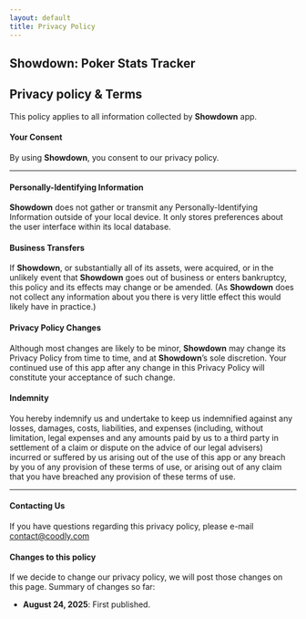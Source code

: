 ```yaml
---
layout: default
title: Privacy Policy
---
```

## Showdown: Poker Stats Tracker

## Privacy policy & Terms

This policy applies to all information collected by **Showdown** app.

#### **Your Consent**
By using **Showdown**, you consent to our privacy policy.

---
#### Personally-Identifying Information

**Showdown** does not gather or transmit any Personally-Identifying Information outside of your local device. It only stores preferences about the user interface within its local database.

#### Business Transfers

If **Showdown**, or substantially all of its assets, were acquired, or in the unlikely event that **Showdown** goes out of business or enters bankruptcy, this policy and its effects may change or be amended. (As **Showdown** does not collect any information about you there is very little effect this would likely have in practice.)

#### Privacy Policy Changes

Although most changes are likely to be minor, **Showdown** may change its Privacy Policy from time to time, and at **Showdown**’s sole discretion. Your continued use of this app after any change in this Privacy Policy will constitute your acceptance of such change.

#### Indemnity

You hereby indemnify us and undertake to keep us indemnified against any losses, damages, costs, liabilities, and expenses (including, without limitation, legal expenses and any amounts paid by us to a third party in settlement of a claim or dispute on the advice of our legal advisers) incurred or suffered by us arising out of the use of this app or any breach by you of any provision of these terms of use, or arising out of any claim that you have breached any provision of these terms of use.
___

#### **Contacting Us**
If you have questions regarding this privacy policy, please e-mail [contact@coodly.com][1]

#### **Changes to this policy**
If we decide to change our privacy policy, we will post those changes on this page. Summary of changes so far:

* **August 24, 2025**: First published.

[1]: mailto:contact@coodly.com
